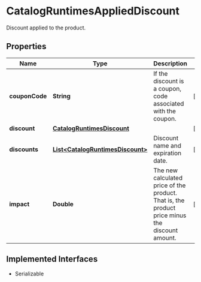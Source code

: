 

# CatalogRuntimesAppliedDiscount

Discount applied to the product.

## Properties

| Name | Type | Description | Notes |
|------------ | ------------- | ------------- | -------------|
|**couponCode** | **String** | If the discount is a coupon, code associated with the coupon. |  [optional] |
|**discount** | [**CatalogRuntimesDiscount**](CatalogRuntimesDiscount.md) |  |  [optional] |
|**discounts** | [**List&lt;CatalogRuntimesDiscount&gt;**](CatalogRuntimesDiscount.md) | Discount name and expiration date. |  [optional] |
|**impact** | **Double** | The new calculated price of the product. That is, the product price minus the discount amount. |  [optional] |


## Implemented Interfaces

* Serializable


